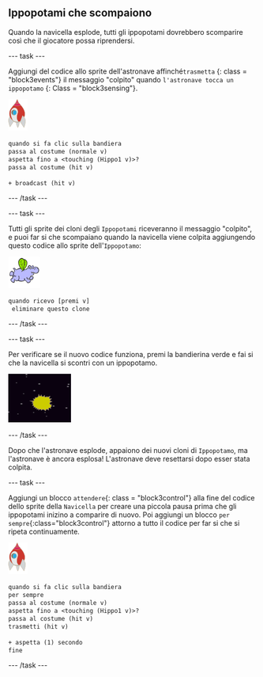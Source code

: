 ## Ippopotami che scompaiono

Quando la navicella esplode, tutti gli ippopotami dovrebbero scomparire così che il giocatore possa riprendersi.

\--- task \---

Aggiungi del codice allo sprite dell'astronave affinché`trasmetta` {: class = "block3events"} il messaggio "colpito" quando `l'astronave tocca un ippopotamo` {: Class = "block3sensing"}.

![sprite razzo](images/rocket-sprite.png)

```blocks3
quando si fa clic sulla bandiera
passa al costume (normale v)
aspetta fino a <touching (Hippo1 v)>?
passa al costume (hit v)

+ broadcast (hit v)
```

\--- /task \---

\--- task \---

Tutti gli sprite dei cloni degli `Ippopotami` riceveranno il messaggio "colpito", e puoi far si che scompaiano quando la navicella viene colpita aggiungendo questo codice allo sprite dell'`Ippopotamo`:

![sprite ippopotamo](images/hippo-sprite.png)

```blocks3
quando ricevo [premi v]
 eliminare questo clone
```

\--- /task \---

\--- task \---

Per verificare se il nuovo codice funziona, premi la bandierina verde e fai si che la navicella si scontri con un ippopotamo.

![schermata](images/invaders-hippo-collide.png)

\--- /task \---

Dopo che l'astronave esplode, appaiono dei nuovi cloni di `Ippopotamo`, ma l'astronave è ancora esplosa! L'astronave deve resettarsi dopo esser stata colpita.

\--- task \---

Aggiungi un blocco `attendere`{: class = "block3control"} alla fine del codice dello sprite della `Navicella` per creare una piccola pausa prima che gli ippopotami inizino a comparire di nuovo. Poi aggiungi un blocco `per sempre`{:class="block3control"} attorno a tutto il codice per far si che si ripeta continuamente.

![sprite razzo](images/rocket-sprite.png)

```blocks3
quando si fa clic sulla bandiera
per sempre
passa al costume (normale v)
aspetta fino a <touching (Hippo1 v)>?
passa al costume (hit v)
trasmetti (hit v)

+ aspetta (1) secondo
fine
```

\--- /task \---